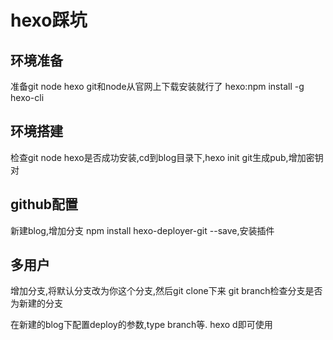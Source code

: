 # hexo踩坑

## 环境准备

准备git node hexo
git和node从官网上下载安装就行了
hexo:npm install -g hexo-cli

## 环境搭建

检查git node hexo是否成功安装,cd到blog目录下,hexo init
git生成pub,增加密钥对

## github配置

新建blog,增加分支
npm install hexo-deployer-git --save,安装插件

## 多用户

增加分支,将默认分支改为你这个分支,然后git clone下来
git branch检查分支是否为新建的分支

在新建的blog下配置deploy的参数,type branch等.
hexo d即可使用
